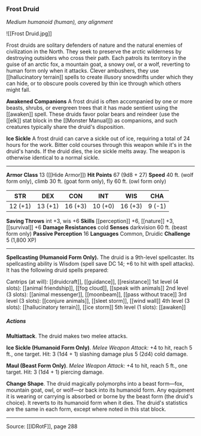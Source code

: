### Frost Druid
_Medium humanoid (human), any alignment_

![[Frost Druid.jpg]]

Frost druids are solitary defenders of nature and the natural enemies of civilization in the North. They seek to preserve the arctic wilderness by destroying outsiders who cross their path. Each patrols its territory in the guise of an arctic fox, a mountain goat, a snowy owl, or a wolf, reverting to human form only when it attacks. Clever ambushers, they use [[hallucinatory terrain]] spells to create illusory snowdrifts under which they can hide, or to obscure pools covered by thin ice through which others might fall.

**Awakened Companions** A frost druid is often accompanied by one or more beasts, shrubs, or evergreen trees that it has made sentient using the [[awaken]] spell. These druids favor polar bears and reindeer (use the [[elk]] stat block in the [[Monster Manual]]) as companions, and such creatures typically share the druid's disposition.


**Ice Sickle** A frost druid can carve a sickle out of ice, requiring a total of 24 hours for the work. Bitter cold courses through this weapon while it's in the druid's hands. If the druid dies, the ice sickle melts away. The weapon is otherwise identical to a normal sickle.







---

**Armor Class** 13 ([[Hide Armor]])
**Hit Points** 67 (9d8 + 27)
**Speed** 40 ft. (wolf form only), climb 30 ft. (goat form only), fly 60 ft. (owl form only)

| STR     | DEX     | CON     | INT     | WIS     | CHA     |
|---------|---------|---------|---------|---------|---------|
| 12 (+1) | 13 (+1) | 16 (+3) | 10 (+0) | 16 (+3) | 9 (-1) |

**Saving Throws** int +3, wis +6
**Skills** [[perception]] +6, [[nature]] +3, [[survival]] +6
**Damage Resistances** cold
**Senses** darkvision 60 ft. (beast form only)
**Passive Perception** 16
**Languages** Common, Druidic
**Challenge** 5 (1,800 XP)

---

**Spellcasting (Humanoid Form Only).** The druid is a 9th-level spellcaster. Its spellcasting ability is Wisdom (spell save DC 14; +6 to hit with spell attacks). It has the following druid spells prepared:

Cantrips (at will): [[druidcraft]], [[guidance]], [[resistance]]
1st level (4 slots): [[animal friendship]], [[fog cloud]], [[speak with animals]]
2nd level (3 slots): [[animal messenger]], [[moonbeam]], [[pass without trace]]
3rd level (3 slots): [[conjure animals]], [[sleet storm]], [[wind wall]]
4th level (3 slots): [[hallucinatory terrain]], [[ice storm]]
5th level (1 slots): [[awaken]]

##### Actions
**Multiattack**. The druid makes two melee attacks.

**Ice Sickle (Humanoid Form Only)**. _Melee Weapon Attack:_ +4 to hit, reach 5 ft., one target. Hit: 3 (1d4 + 1) slashing damage plus 5 (2d4) cold damage.

**Maul (Beast Form Only)**. _Melee Weapon Attack:_ +4 to hit, reach 5 ft., one target. Hit: 3 (1d4 + 1) piercing damage.

**Change Shape**. The druid magically polymorphs into a beast form—fox, mountain goat, owl, or wolf—or back into its humanoid form. Any equipment it is wearing or carrying is absorbed or borne by the beast form (the druid's choice). It reverts to its humanoid form when it dies. The druid's statistics are the same in each form, except where noted in this stat block.


---

Source: [[IDRotF]], page 288